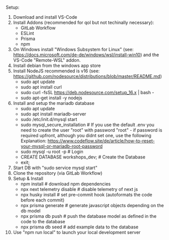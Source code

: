 Setup:
1. Download and install VS-Code
2. Install Addons (recommended for qol but not techinally necessary):
    - GitLab Workflow
    - ESLint
    - Prisma
    - npm
3. On Windows install "Windows Subsystem for Linux" (see: https://docs.microsoft.com/de-de/windows/wsl/install-win10) and the VS-Code "Remote-WSL" addon.
4. Install debian from the windows app store
5. Install NodeJS recommended is v16 (see: https://github.com/nodesource/distributions/blob/master/README.md)
    - sudo apt update
    - sudo apt install curl
    - sudo curl -fsSL https://deb.nodesource.com/setup_16.x | bash -
    - sudo apt-get install -y nodejs
6. Install and setup the mariadb database
    - sudo apt update
    - sudo apt install mariadb-server
    - sudo /etc/init.d/mysql start
    - sudo mysql_secure_installation # If you use the default .env you need to create the user "root" with password "root" - if password is required upfront, although you didnt set one, use the following Explanation: https://www.codeflow.site/de/article/how-to-reset-your-mysql-or-mariadb-root-password
    - sudo mysql -u root -p # Login
    - CREATE DATABASE workshops_dev; # Create the Database
    - exit;
7. Start DB with "sudo service mysql start"
8. Clone the repository (via GitLab Workflow)
9. Setup & Install
    - npm install # download npm dependencies
    - npx next telemetry disable # disable telemetry of next js
    - npx husky install # set pre-commit hook (autoformats the code before each commit)
    - npx prisma generate # generate javascript objects depending on the db model
    - npx prisma db push # push the database model as defined in the code to the database
    - npx prisma db seed # add example data to the database
10. Use "npm run local" to launch your local development server
